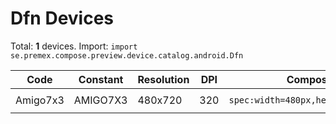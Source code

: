 # Dfn Devices

Total: **1** devices. Import: `import se.premex.compose.preview.device.catalog.android.Dfn`

| Code | Constant | Resolution | DPI | Compose Spec | Preview Usage |
|------|----------|------------|-----|-------------|---------------|
| Amigo7x3 | AMIGO7X3 | 480x720 | 320 | `spec:width=480px,height=720px,dpi=320` | `@Preview(device = Dfn.AMIGO7X3)` |

<!-- Generated automatically. Do not edit manually. -->
